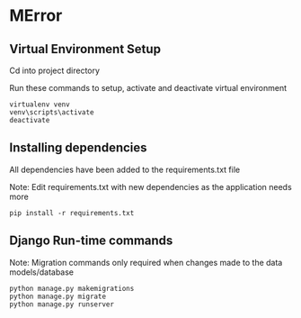 # MError

## Virtual Environment Setup

Cd into project directory

Run these commands to setup, activate and deactivate virtual environment
```
virtualenv venv
venv\scripts\activate
deactivate
```

## Installing dependencies

All dependencies have been added to the requirements.txt file

Note: Edit requirements.txt with new dependencies as the application needs more
```
pip install -r requirements.txt
```

## Django Run-time commands
Note: Migration commands only required when changes made to the data models/database
```
python manage.py makemigrations
python manage.py migrate
python manage.py runserver
```